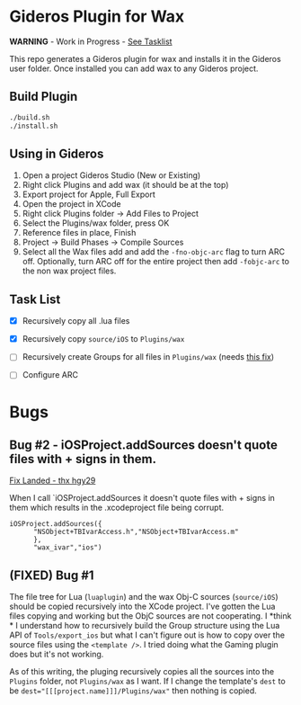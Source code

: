 # Gideros Plugin for Wax
**WARNING** - Work in Progress - [See Tasklist](#task-list)

This repo generates a Gideros plugin for wax and installs it in the Gideros user folder.  Once installed you can add wax to any Gideros project.

## Build Plugin
``` sh
./build.sh
./install.sh
```
## Using in Gideros
1. Open a project Gideros Studio (New or Existing)
1. Right click Plugins and add wax (it should be at the top)
1. Export project for Apple, Full Export
1. Open the project in XCode
1. Right click Plugins folder -> Add Files to Project
1. Select the Plugins/wax folder, press OK
1. Reference files in place, Finish
1. Project -> Build Phases -> Compile Sources
1. Select all the Wax files add and add the `-fno-objc-arc` flag to turn ARC off.  Optionally, turn ARC off for the entire project then add `-fobjc-arc` to the non wax project files.


## Task List
- [x] Recursively copy all .lua files 
- [x] Recursively copy `source/iOS` to `Plugins/wax`
- [ ] Recursively create Groups for all files in `Plugins/wax` (needs [this fix](https://github.com/gideros/gideros/commit/61d8c193df3fbd03497d357ea968d7abca3d4c7e#diff-072afe2dfc60286557294ed7b0229e6671a9ded5c11780a43ef34802bb6857b7R103))
- [ ] Configure ARC


# Bugs
## Bug #2 - iOSProject.addSources doesn't quote files with + signs in them.
[Fix Landed - thx hgy29 ](https://github.com/gideros/gideros/commit/61d8c193df3fbd03497d357ea968d7abca3d4c7e#diff-072afe2dfc60286557294ed7b0229e6671a9ded5c11780a43ef34802bb6857b7R103)

When I call `iOSProject.addSources it doesn't quote files with + signs in them which results in the .xcodeproject file being corrupt.

```
iOSProject.addSources({
      "NSObject+TBIvarAccess.h","NSObject+TBIvarAccess.m"
      },
      "wax_ivar","ios")
```

## (FIXED) Bug #1
The file tree for Lua (`luaplugin`) and the wax Obj-C sources (`source/iOS`) should be copied recursively into the XCode project.  I've gotten the Lua files copying and working but the ObjC sources are not cooperating.  I *think * I understand how to recursively build the Group structure using the Lua API of `Tools/export_ios` but what I can't figure out is how to copy over the source files using the `<template />`.  I tried doing what the Gaming plugin does but it's not working.  

As of this writing, the pluging recursively copies all the sources into the `Plugins` folder, not `Plugins/wax` as I want.  If I change the template's `dest` to be `dest="[[[project.name]]]/Plugins/wax"` then nothing is copied.

